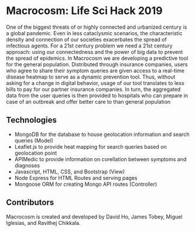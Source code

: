 # Macrocosm: Life Sci Hack 2019
One of the biggest threats of or highly connected and urbanized century is a global pandemic. Even in less cataclysmic scenarios, the characteristic density and connection of our societies exacerbates the spread of infectious agents. 
For a 21st century problem we need a 21st century approach: using our connectedness and the power of big data to prevent the spread of epidemics.
In Macrocosm we are developing a predictive tool for the general population. Distributed through insurance companies, users who agree to share their symptom queries are given access to a real-time disease heatmap to serve as a dynamic prevention tool. Thus, without asking for a change in digital behavior, usage of our tool translates to less bills to pay for our partner insurance companies.
In turn, the aggregated data from the user queries is then provided to hospitals who can prepare in case of an outbreak and offer better care to than general population
## Technologies
- MongoDB for the database to house geolocation information and search queries (Model) 
- Leaflet.js to provide heat mapping for search queries based on geolocation point
- APIMedic to provide information on corellation between symptoms and diagnoses
- Javascript, HTML, CSS, and Bootstrap (View)
- Node Express for HTML Routes and serving pages
- Mongoose ORM for creating Mongo API routes (Controller)
## Contributors
Macrocosm is created and developed by David Ho, James Tobey, Miguel Iglesias, and Ravithej Chikkala.
